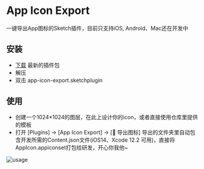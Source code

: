 # App Icon Export
一键导出App图标的Sketch插件，目前只支持iOS, Android、Mac还在开发中
## 安装

- [下载](./app-icon-export.sketchplugin.zip) 最新的插件包
- 解压
- 双击 app-icon-export.sketchplugin

## 使用
- 创建一个1024*1024的图层，在此上设计你的icon，或者直接使用仓库里提供的模板
- 打开 [Plugins] -> [App Icon Export] -> [📱 导出图标]
导出的文件夹里自动包含开发所需的Content.json文件(iOS14、Xcode 12.2 可用)，直接将AppIcon.appiconset打包给研发，开心你我他~

![usage](./usage.gif)
